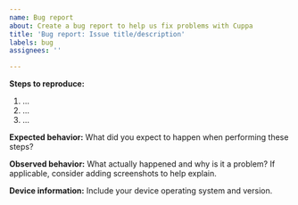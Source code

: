 ```yaml
---
name: Bug report
about: Create a bug report to help us fix problems with Cuppa
title: 'Bug report: Issue title/description'
labels: bug
assignees: ''

---
```


**Steps to reproduce:**
1) ...
2) ...
3) ...

**Expected behavior:** What did you expect to happen when performing these steps?

**Observed behavior:** What actually happened and why is it a problem? If applicable, consider adding screenshots to help explain.

**Device information:** Include your device operating system and version.
